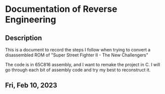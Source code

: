 # Documentation of Reverse Engineering

## Description

This is a document to record the steps I follow when trying to convert a disassembled ROM of "Super Street Fighter II - The New Challengers"

The code is in 65C816 assembly, and I want to remake the project in C. I will go through each bit of assembly code and try my best to reconstruct it.

## Fri, Feb 10, 2023


